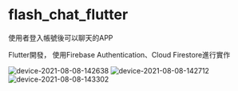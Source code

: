 # flash_chat_flutter

使用者登入帳號後可以聊天的APP

Flutter開發， 使用Firebase Authentication、Cloud Firestore進行實作

![device-2021-08-08-142638](https://user-images.githubusercontent.com/44021177/128790315-afc34c23-f969-44f8-be1d-2f2e54c19c10.png) ![device-2021-08-08-142712](https://user-images.githubusercontent.com/44021177/128790318-07b90c05-7cc1-4db7-b92d-d588ff74fd11.png) ![device-2021-08-08-143302](https://user-images.githubusercontent.com/44021177/128790320-784384bc-d5c5-4c96-a635-33568a278050.png)


